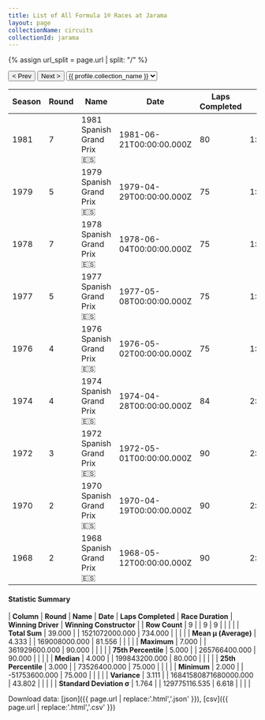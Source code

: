 ```yaml
---
title: List of All Formula 1® Races at Jarama
layout: page
collectionName: circuits
collectionId: jarama
---
```


{% assign url_split = page.url | split: "/" %}
<div id="collection-navigation">
<button onclick="selector.options[selector.selectedIndex-1].value && (window.location = selector.options[selector.selectedIndex-1].value);">&lt; Prev</button>
<button onclick="selector.options[selector.selectedIndex+1].value && (window.location = selector.options[selector.selectedIndex+1].value);">Next &gt;</button>
<select id="selector" onchange="this.options[this.selectedIndex].value && (window.location = this.options[this.selectedIndex].value);">
  {% for collectionId in site.data[page.collectionName].refs %}
    {% if collectionId == page.collectionId %}
      {% assign selected = "selected" %}
    {% else %}
      {% assign selected = "" %}
    {% endif %}
    {% assign profile = site.data[page.collectionName][collectionId].profile %}
    <option value="/f1/{{ page.collectionName }}/{{ collectionId }}/{{ url_split[4] }}" {{ selected }}>{{ profile.collection_name }}</option>
  {% endfor %}
</select>
</div>

| Season | Round | Name | Date | Laps Completed | Race Duration | Winning Driver | Winning Constructor |
|--|--|--|--|--|--|--|--|
| 1981 | 7 | 1981 Spanish Grand Prix 🇪🇸 | 1981-06-21T00:00:00.000Z | 80 | 1:46:35.01 | [Gilles Villeneuve 🇨🇦](/f1/drivers/gilles_villeneuve) | Ferrari 🇮🇹 |
| 1979 | 5 | 1979 Spanish Grand Prix 🇪🇸 | 1979-04-29T00:00:00.000Z | 75 | 1:39:11.84 | [Patrick Depailler 🇫🇷](/f1/drivers/depailler) | Ligier 🇫🇷 |
| 1978 | 7 | 1978 Spanish Grand Prix 🇪🇸 | 1978-06-04T00:00:00.000Z | 75 | 1:41:47.06 | [Mario Andretti 🇺🇸](/f1/drivers/mario_andretti) | Team Lotus 🇬🇧 |
| 1977 | 5 | 1977 Spanish Grand Prix 🇪🇸 | 1977-05-08T00:00:00.000Z | 75 | 1:42:52.220 | [Mario Andretti 🇺🇸](/f1/drivers/mario_andretti) | Team Lotus 🇬🇧 |
| 1976 | 4 | 1976 Spanish Grand Prix 🇪🇸 | 1976-05-02T00:00:00.000Z | 75 | 1:42:20.43 | [James Hunt 🇬🇧](/f1/drivers/hunt) | McLaren 🇬🇧 |
| 1974 | 4 | 1974 Spanish Grand Prix 🇪🇸 | 1974-04-28T00:00:00.000Z | 84 | 2:00:29.56 | [Niki Lauda 🇦🇹](/f1/drivers/lauda) | Ferrari 🇮🇹 |
| 1972 | 3 | 1972 Spanish Grand Prix 🇪🇸 | 1972-05-01T00:00:00.000Z | 90 | 2:03:41.2 | [Emerson Fittipaldi 🇧🇷](/f1/drivers/emerson_fittipaldi) | Team Lotus 🇬🇧 |
| 1970 | 2 | 1970 Spanish Grand Prix 🇪🇸 | 1970-04-19T00:00:00.000Z | 90 | 2:10:58.2 | [Jackie Stewart 🇬🇧](/f1/drivers/stewart) | March 🇬🇧 |
| 1968 | 2 | 1968 Spanish Grand Prix 🇪🇸 | 1968-05-12T00:00:00.000Z | 90 | 2:15:02.1 | [Graham Hill 🇬🇧](/f1/drivers/hill) | Lotus-Ford 🇬🇧 |

#### Statistic Summary

| **Column** | **Round** | **Name** | **Date** | **Laps Completed** | **Race Duration** | **Winning Driver** | **Winning Constructor** |
| **Row Count** | 9 |  | 9 | 9 |  |  |  |
| **Total Sum** | 39.000 |  | 1521072000.000 | 734.000 |  |  |  |
| **Mean μ (Average)** | 4.333 |  | 169008000.000 | 81.556 |  |  |  |
| **Maximum** | 7.000 |  | 361929600.000 | 90.000 |  |  |  |
| **75th Percentile** | 5.000 |  | 265766400.000 | 90.000 |  |  |  |
| **Median** | 4.000 |  | 199843200.000 | 80.000 |  |  |  |
| **25th Percentile** | 3.000 |  | 73526400.000 | 75.000 |  |  |  |
| **Minimum** | 2.000 |  | -51753600.000 | 75.000 |  |  |  |
| **Variance** | 3.111 |  | 16841580871680000.000 | 43.802 |  |  |  |
| **Standard Deviation σ** | 1.764 |  | 129775116.535 | 6.618 |  |  |  |

Download data: [json]({{ page.url | replace:'.html','.json' }}), [csv]({{ page.url | replace:'.html','.csv' }})
